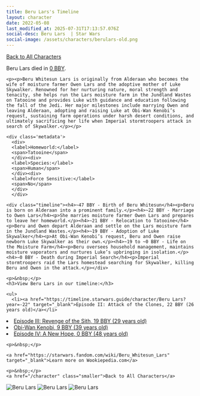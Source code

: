 ```yaml
---
title: Beru Lars's Timeline
layout: character
date: 2022-05-08
last_modified_at: 2025-07-31T17:13:57.076Z
social-desc: Beru Lars  | Star Wars
social-image: /assets/characters/berulars-old.png
---
```

<a href="/character" class="smaller">Back to All Characters</a>

<div class="character-profile container">
  <div class="col-10">
    <p>
    Beru Lars         died in <a href="https://timeline.starwars.guide/character/Beru Lars?year=0" target="_blank">0 BBY</a>.    
    </p>

    <p><p>Beru Whitesun Lars is originally from Alderaan who becomes the wife of moisture farmer Owen Lars and the adoptive mother of Luke Skywalker. Renowned for her nurturing nature, moral strength and tenacity, she helps run the Lars moisture farm in the Jundland Wastes on Tatooine and provides Luke with guidance and education following the fall of the Jedi. Her major milestones include marrying Owen and leaving Alderaan, adopting and raising Luke at Obi-Wan Kenobi’s request, sustaining farm operations under harsh desert conditions, and ultimately sacrificing her life when Imperial stormtroopers attack in search of Skywalker.</p></p>
    
    <div class='metadata'>
      <div>
      <label>Homeworld:</label>
      <span>Tatooine</span>
      </div><div>
      <label>Species:</label>
      <span>Human</span>
      </div><div>
      <label>Force Sensitive:</label>
      <span>No</span>
      </div>
      </div>

    <div class="timeline"><h4>~47 BBY - Birth of Beru Whitesun</h4><p>Beru is born on Alderaan into a prominent family.</p><h4>~22 BBY - Marriage to Owen Lars</h4><p>She marries moisture farmer Owen Lars and prepares to leave her homeworld.</p><h4>~21 BBY - Relocation to Tatooine</h4><p>Beru and Owen depart Alderaan and settle on the Lars moisture farm in the Jundland Wastes.</p><h4>~19 BBY - Adoption of Luke Skywalker</h4><p>At Obi-Wan Kenobi’s request, Beru and Owen raise newborn Luke Skywalker as their own.</p><h4>~19 to ~0 BBY - Life on the Moisture Farm</h4><p>Beru oversees household management, maintains moisture vaporators and nurtures Luke’s upbringing in isolation.</p><h4>~0 BBY - Death during Imperial Search</h4><p>Imperial stormtroopers raid the Lars homestead searching for Skywalker, killing Beru and Owen in the attack.</p></div>
    
    <p>&nbsp;</p>
    <h3>View Beru Lars in our timeline:</h3>

    <ul>
      <li><a href="https://timeline.starwars.guide/character/Beru Lars?year=-22" target="_blank">Episode II: Attack of the Clones, 22 BBY (26 years old)</a></li>
  <li><a href="https://timeline.starwars.guide/character/Beru Lars?year=-19" target="_blank">Episode III: Revenge of the Sith, 19 BBY (29 years old)</a></li>
  <li><a href="https://timeline.starwars.guide/character/Beru Lars?year=-9" target="_blank">Obi-Wan Kenobi, 9 BBY (39 years old)</a></li>
  <li><a href="https://timeline.starwars.guide/character/Beru Lars?year=0" target="_blank">Episode IV: A New Hope, 0 BBY (48 years old)</a></li>
    </ul>

    <p>&nbsp;</p>

    <a href="https://starwars.fandom.com/wiki/Beru_Whitesun_Lars" target="_blank">Learn more on Wookiepedia.com</a>

    <p>&nbsp;</p>
    <a href="/character" class="smaller">Back to All Characters</a>
  </div>
  <div class="character_image col-2">
    <img src="https://timeline.starwars.guide//images/berulars-old.png" alt="Beru Lars" />
<img src="https://timeline.starwars.guide//images/lars-dead.png" alt="Beru Lars" />
    <img src="https://timeline.starwars.guide//images/berulars.png" alt="Beru Lars" />
    <script async src="https://pagead2.googlesyndication.com/pagead/js/adsbygoogle.js?client=ca-pub-6056590143595280"
        crossorigin="anonymous"></script>
    <!-- starwars character -->
    <ins class="adsbygoogle"
        style="display:block"
        data-ad-client="ca-pub-6056590143595280"
        data-ad-slot="1622037034"
        data-ad-format="auto"
        data-full-width-responsive="true"></ins>
    <script>
        (adsbygoogle = window.adsbygoogle || []).push({});
    </script>
  </div>
</div>
